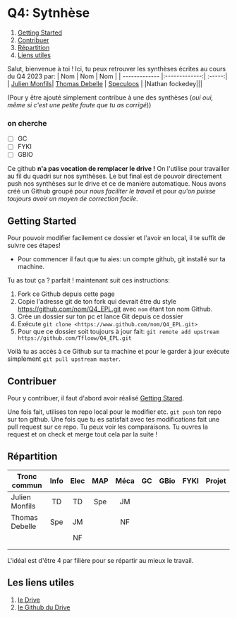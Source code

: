 # Q4: Sytnhèse
1. [Getting Started](#getting-started-)
2. [Contribuer](#contribuer-)
3. [Répartition](#répartition-)
4. [Liens utiles](#les-liens-utiles-)


Salut, bienvenue à toi ! Ici, tu peux retrouver les synthèses écrites au cours du Q4 2023 par:
| Nom           | Nom           | Nom  |
| ------------- |:-------------:| :-----:|
| [Julien Monfils](https://github.com/JulienMonfils)| [Thomas Debelle](https://github.com/Tfloow) | [Speculoos](https://github.com/Tfloow "l'homme sucré") |
|Nathan fockedey|||

(Pour y être ajouté simplement contribue à une des synthèses (*oui oui, même si c'est une petite faute que tu as corrigé*))
### on cherche
- [ ] GC
- [ ] FYKI
- [ ] GBIO

Ce github **n'a pas vocation de remplacer le drive !** On l'utilise pour travailler au fil du quadri sur nos synthèses. Le but final est de pouvoir directement push nos synthèses sur le drive et ce de manière automatique. Nous avons créé un Github groupé pour *nous faciliter le travail* et pour *qu'on puisse toujours avoir un moyen de correction facile*.

## Getting Started <a name="GS"></a>
Pour pouvoir modifier facilement ce dossier et l'avoir en local, il te suffit de suivre ces étapes!
* Pour commencer il faut que tu aies: un compte github, git installé sur ta machine.

Tu as tout ça ? parfait ! maintenant suit ces instructions:
1. Fork ce Github depuis cette page
2. Copie l'adresse git de ton fork qui devrait être du style <https://github.com/nom/Q4_EPL.git> avec `nom` étant ton nom Github.
3. Crée un dossier sur ton pc et lance Git depuis ce dossier
4. Exécute `git clone <https://www.github.com/nom/Q4_EPL.git>`
5. Pour que ce dossier soit toujours à jour fait: `git remote add upstream https://github.com/Tfloow/Q4_EPL.git`

Voilà tu as accès à ce Github sur ta machine et pour le garder à jour exécute simplement `git pull upstream master`.

## Contribuer <a name="C"></a>

Pour y contribuer, il faut d'abord avoir réalisé [Getting Stared](https://github.com/Tfloow/Q4_EPL#getting-started).

Une fois fait, utilises ton repo local pour le modifier etc. `git push` ton repo sur ton github. Une fois que tu es satisfait avec tes modifications fait une pull request sur ce repo. Tu peux voir les comparaisons. Tu ouvres la request et on check et merge tout cela par la suite !

## Répartition <a name="R"></a>

| Tronc commun  | Info  | Elec  | MAP   | Méca  | GC    | GBio  | FYKI  | Projet|
| ------------- |:-----:|:-----:|:-----:|:-----:|:-----:|:-----:|:-----:|:-----:|
| Julien Monfils| TD    | TD    | Spe   | JM    |       |       |       |       |
| Thomas Debelle| Spe   | JM    |       | NF    |       |       |       |       |
|               |       | NF    |       |       |       |       |       |       |
|               |       |       |       |       |       |       |       |       |
|               |       |       |       |       |       |       |       |       |

L'idéal est d'être 4 par filière pour se répartir au mieux le travail.


## Les liens utiles <a name="L"></a>
1. [le Drive](https://uclouvain-my.sharepoint.com/:f:/r/personal/martin_brans_student_uclouvain_be/Documents/EPL-Drive?csf=1&web=1&e=fRialK)
2. [le Github du Drive](https://github.com/Gp2mv3/Syntheses "la masterclass de nos prédecesseurs")
